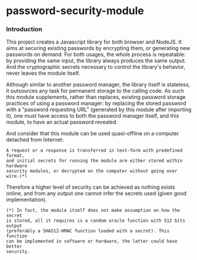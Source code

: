 password-security-module
========================

### Introduction

This project creates a Javascript library for both browser and NodeJS. It aims
at securing existing passwords by encrypting them, or generating new passwords
on demand. For both usages, the whole process is repeatable: by providing the
same input, the library always produces the same output. And the cryptographic
secrets necessary to control the library's behavior, never leaves the module
itself.

Although similar to another password manager, the library itself is stateless,
it outsources any task for permanent storage to the calling code. As such this
module supplements, rather than replaces, existing password storage practices
of using a password manager: by replacing the stored password with a "password
requesting URL" (generated by this module after importing it), one must have
access to both the password manager itself, and this module, to have an actual
password revealed.

And consider that this module can be used quasi-offline on a computer detached
from Internet:

	A request or a response is transferred in text-form with predefined format,
	and initial secrets for running the module are either stored within hardware
	security modules, or decrypted on the computer without going over wire.(*)

Therefore a higher level of security can be	achieved as nothing exists online,
and from any output one cannot infer the secrets used (given good
implementation).

	(*) In fact, the module itself does not make assumption on how the secret
	is stored, all it requires is a random oracle function with 512 bits output
	(preferably a SHA512-HMAC function loaded with a secret). This function
	can be implemented in software or hardware, the latter could have better
	security.


